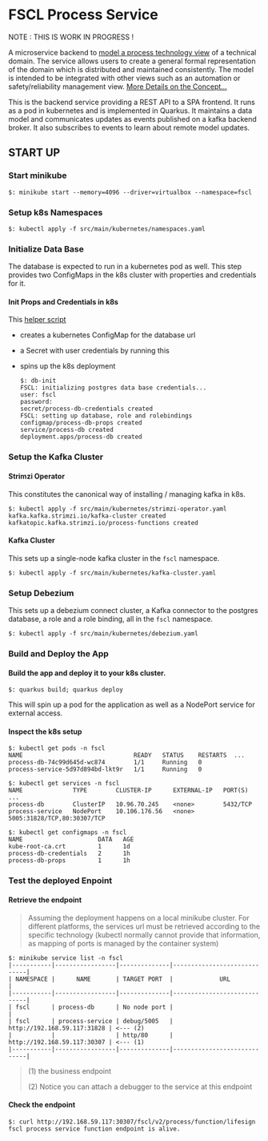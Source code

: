 # FSCL Process Service

NOTE : THIS IS WORK IN PROGRESS !

A microservice backend to [model a process technology view](doc/fscl-process-service/process-view/process-domain.md) of a technical domain. The service allows users to create a general formal representation of the domain which is distributed and maintained consistently. The model is intended to be integrated with other views such as an automation or safety/reliability management view. [More Details on the Concept...](https://github.com/onouv/fscl/blob/main/doc/fscl/Views/Views.md)

This is the backend service providing a REST API to a SPA frontend. It runs as a pod in kubernetes and is implemented 
in Quarkus. It maintains a data model and communicates updates 
as events published on a kafka backend broker. It also subscribes to events to learn about remote model updates.

## START UP

### Start minikube 

```
$: minikube start --memory=4096 --driver=virtualbox --namespace=fscl
```

### Setup k8s Namespaces
```
$: kubectl apply -f src/main/kubernetes/namespaces.yaml
```

### Initialize Data Base 
The database is expected to run in a kubernetes pod as well. This step provides two ConfigMaps in the k8s cluster with properties and credentials for it. 

#### Init Props and Credentials in k8s

This [helper script](utils/db-init)

- creates a kubernetes ConfigMap for the database url  
- a Secret with user credentials by running this 
- spins up the k8s deployment


   ```
   $: db-init
   FSCL: initializing postgres data base credentials...
   user: fscl
   password: 
   secret/process-db-credentials created
   FSCL: setting up database, role and rolebindings
   configmap/process-db-props created
   service/process-db created
   deployment.apps/process-db created
   ```

### Setup the Kafka Cluster
#### Strimzi Operator

This constitutes the canonical way of installing / managing kafka in k8s. 
```
$: kubectl apply -f src/main/kubernetes/strimzi-operator.yaml
kafka.kafka.strimzi.io/kafka-cluster created
kafkatopic.kafka.strimzi.io/process-functions created
```


#### Kafka Cluster
This sets up a single-node kafka cluster in the `fscl` namespace.

```
$: kubectl apply -f src/main/kubernetes/kafka-cluster.yaml
```

### Setup Debezium

This sets up a debezium connect cluster, a Kafka connector to the postgres database, a role and a role binding, all in the `fscl` namespace.

```
$: kubectl apply -f src/main/kubernetes/debezium.yaml
```

### Build and Deploy the App
#### Build the app and deploy it to your k8s cluster.
```
$: quarkus build; quarkus deploy
```
This will spin up a pod for the application as well as a NodePort service for external access.   

#### Inspect the k8s setup

```
$: kubectl get pods -n fscl 
NAME                               READY   STATUS    RESTARTS  ...
process-db-74c99d645d-wc874        1/1     Running   0          
process-service-5d97d894bd-lkt9r   1/1     Running   0          

$: kubectl get services -n fscl 
NAME              TYPE        CLUSTER-IP      EXTERNAL-IP   PORT(S)  ...              
process-db        ClusterIP   10.96.70.245    <none>        5432/TCP                      
process-service   NodePort    10.106.176.56   <none>        5005:31828/TCP,80:30307/TCP   

$: kubectl get configmaps -n fscl
NAME                     DATA   AGE
kube-root-ca.crt         1      1d
process-db-credentials   2      1h
process-db-props         1      1h

```

### Test the deployed Enpoint 
#### Retrieve the endpoint
> Assuming the deployment happens on a local minikube cluster. For different platforms, the services url must be retrieved according to the specific technology (kubectl normally cannot provide that information, as mapping of ports is managed by the container system) 

```
$: minikube service list -n fscl
|-----------|-----------------|--------------|-----------------------------|
| NAMESPACE |      NAME       | TARGET PORT  |             URL             |
|-----------|-----------------|--------------|-----------------------------|
| fscl      | process-db      | No node port |                             |
| fscl      | process-service | debug/5005   | http://192.168.59.117:31828 | <--- (2)
|           |                 | http/80      | http://192.168.59.117:30307 | <--- (1)
|-----------|-----------------|--------------|-----------------------------|
```

> (1) the business endpoint  
>  
> (2) Notice you can attach a debugger to the service at this endpoint  
  
#### Check the endpoint
```
$: curl http://192.168.59.117:30307/fscl/v2/process/function/lifesign
fscl process service function endpoint is alive.
```
   